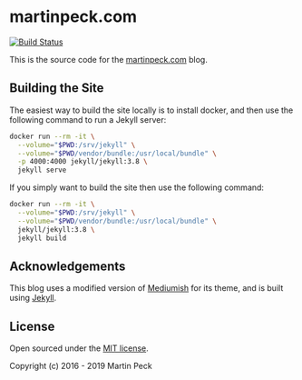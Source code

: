 # martinpeck.com
[![Build Status](https://travis-ci.org/martinpeck/martinpeck.com.svg?branch=gh-pages)](https://travis-ci.org/martinpeck/martinpeck.com)

This is the source code for the [martinpeck.com](https://martinpeck.com) blog.

## Building the Site

The easiest way to build the site locally is to install docker, and then use the following command to run a Jekyll server:

``` bash
docker run --rm -it \
  --volume="$PWD:/srv/jekyll" \
  --volume="$PWD/vendor/bundle:/usr/local/bundle" \
  -p 4000:4000 jekyll/jekyll:3.8 \
  jekyll serve
```

If you simply want to build the site then use the following command:

``` bash
docker run --rm -it \
  --volume="$PWD:/srv/jekyll" \
  --volume="$PWD/vendor/bundle:/usr/local/bundle" \
  jekyll/jekyll:3.8 \
  jekyll build
```

## Acknowledgements

This blog uses a modified version of [Mediumish](https://github.com/wowthemesnet/mediumish-theme-jekyll) for its theme, and is built using [Jekyll](http://jekyllrb.com).

## License

Open sourced under the [MIT license](LICENSE.md).

Copyright (c) 2016 - 2019 Martin Peck
